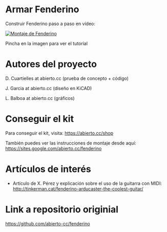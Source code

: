 # Armar Fenderino

Construir Fenderino paso a paso en vídeo:

[![Montaje de Fenderino](https://i.imgur.com/6kwOxb1.png)](https://www.youtube.com/watch?v=jMOizD7iRy4&t "Montando Fenderino")

Pincha en la imagen para ver el tutorial


# Autores del proyecto

D. Cuartielles at abierto.cc (prueba de concepto + código)

J. Garcia at abierto.cc (diseño en KiCAD)

L. Balboa at abierto.cc (gráficos)


# Conseguir el kit

Para conseguir el kit, visita: https://abierto.cc/shop

También puedes ver las instrucciones de montaje desde aquí: 
https://sites.google.com/abierto.cc/fenderino


# Artículos de interés

* Artículo de X. Pérez y explicación sobre el uso de la guitarra con MIDI: 
http://tinkerman.cat/fenderino-arducaster-the-coolest-guitar/

# Link a repositorio originial

https://github.com/abierto-cc/fenderino

